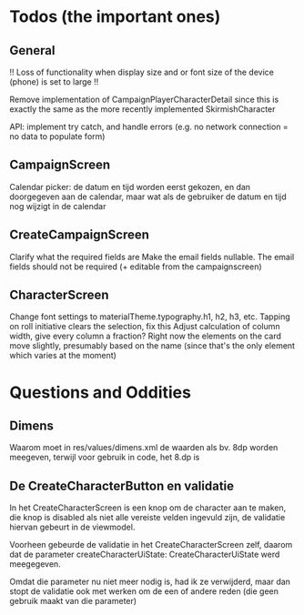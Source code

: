 # Todos (the important ones)

## General

!! Loss of functionality when display size and or font size of the device (phone) is set to large !!

Remove implementation of CampaignPlayerCharacterDetail since this is exactly the same as the more
recently implemented SkirmishCharacter

API: implement try catch, and handle errors (e.g. no network connection = no data to populate form)

## CampaignScreen

Calendar picker: de datum en tijd worden eerst gekozen, en dan doorgegeven aan de calendar, maar wat
als de gebruiker de datum en tijd nog wijzigt in de calendar

## CreateCampaignScreen
Clarify what the required fields are
Make the email fields nullable. The email fields should not be required (+ editable from the
campaignscreen)

## CharacterScreen

Change font settings to materialTheme.typography.h1, h2, h3, etc.
Tapping on roll initiative clears the selection, fix this
Adjust calculation of column width, give every column a fraction? Right now the elements on the card
move slightly, presumably based on the name (since that's the only element which varies at the
moment)

# Questions and Oddities

## Dimens

Waarom moet in res/values/dimens.xml de waarden als bv. 8dp worden meegeven, terwijl voor gebruik in
code, het 8.dp is

## De CreateCharacterButton en validatie

In het CreateCharacterScreen is een knop om de character aan te maken, die knop is disabled als niet
alle vereiste velden ingevuld zijn, de validatie hiervan gebeurt in de viewmodel.

Voorheen gebeurde de validatie in het CreateCharacterScreen zelf, daarom dat de parameter
createCharacterUiState: CreateCharacterUiState werd meegegeven.

Omdat die parameter nu niet meer nodig is, had ik ze verwijderd, maar dan stopt de validatie ook met
werken om de een of andere reden (die geen gebruik maakt van die parameter)